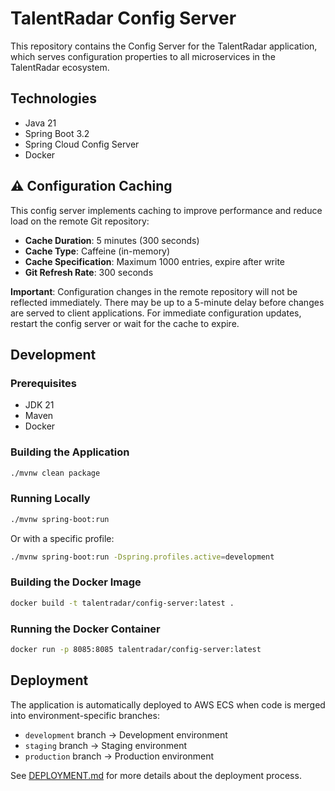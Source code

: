 # TalentRadar Config Server

This repository contains the Config Server for the TalentRadar application, which serves configuration properties to all microservices in the TalentRadar ecosystem.

## Technologies

- Java 21
- Spring Boot 3.2
- Spring Cloud Config Server
- Docker

## ⚠️ Configuration Caching

This config server implements caching to improve performance and reduce load on the remote Git repository:

- **Cache Duration**: 5 minutes (300 seconds)
- **Cache Type**: Caffeine (in-memory)
- **Cache Specification**: Maximum 1000 entries, expire after write
- **Git Refresh Rate**: 300 seconds

**Important**: Configuration changes in the remote repository will not be reflected immediately. There may be up to a 5-minute delay before changes are served to client applications. For immediate configuration updates, restart the config server or wait for the cache to expire.

## Development

### Prerequisites

- JDK 21
- Maven
- Docker

### Building the Application

```bash
./mvnw clean package
```

### Running Locally

```bash
./mvnw spring-boot:run
```

Or with a specific profile:

```bash
./mvnw spring-boot:run -Dspring.profiles.active=development
```

### Building the Docker Image

```bash
docker build -t talentradar/config-server:latest .
```

### Running the Docker Container

```bash
docker run -p 8085:8085 talentradar/config-server:latest
```

## Deployment

The application is automatically deployed to AWS ECS when code is merged into environment-specific branches:

- `development` branch → Development environment
- `staging` branch → Staging environment
- `production` branch → Production environment

See [DEPLOYMENT.md](.github/DEPLOYMENT.md) for more details about the deployment process.
